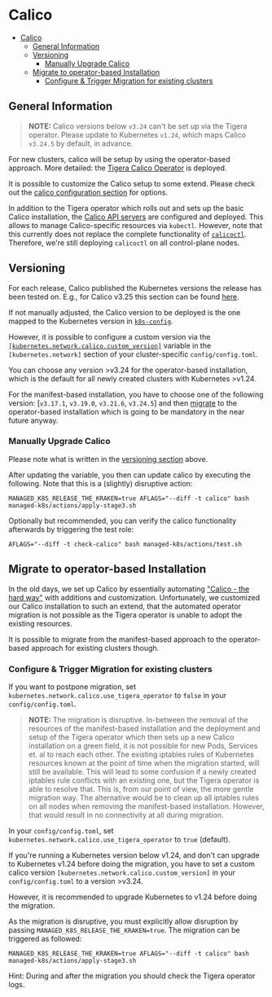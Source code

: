 # Calico

- [Calico](#calico)
  - [General Information](#general-information)
  - [Versioning](#versioning)
    - [Manually Upgrade Calico](#manually-upgrade-calico)
  - [Migrate to operator-based Installation](#migrate-to-operator-based-installation)
    - [Configure \& Trigger Migration for existing clusters](#configure-trigger-migration-for-existing-clusters)

## General Information

> **NOTE:**
> Calico versions below `v3.24` can't be set up via the Tigera operator.
> Please update to Kubernetes `v1.24`, which maps Calico `v3.24.5` by default, in advance.

For new clusters, calico will be setup by using the operator-based approach.
More detailed: the [Tigera Calico Operator](https://docs.tigera.io/calico/3.25/getting-started/kubernetes/quickstart#operator-based-installation) is deployed.

It is possible to customize the Calico setup to some extend.
Please check out the [calico configuration section](../usage/cluster-configuration.md#calico-configuration)
for options.

In addition to the Tigera operator which rolls out and sets up the basic Calico installation,
the [Calico API servers](https://docs.tigera.io/calico/3.25/operations/install-apiserver)
are configured and deployed.
This allows to manage Calico-specific resources via `kubectl`.
However, note that this currently does not replace the complete functionality of
[`calicoctl`](https://github.com/projectcalico/calico/tree/master/calicoctl#calicoctl).
Therefore, we're still deploying `calicoctl` on all control-plane nodes.

## Versioning

For each release, Calico published the Kubernetes versions the release has been tested on.
E.g., for Calico v3.25 this section can be found [here](https://docs.tigera.io/calico/3.25/getting-started/kubernetes/requirements#supported-versions).

If not manually adjusted, the Calico version to be deployed is the one mapped to the Kubernetes
version in [`k8s-config`](https://gitlab.com/yaook/k8s/-/blob/devel/k8s-base/roles/k8s-config/defaults/main.yaml).

However, it is possible to configure a custom version via the
[`[kubernetes.network.calico.custom_version]`](../usage/cluster-configuration.md#network-configuration)
variable in the `[kubernetes.network]` section of your cluster-specific `config/config.toml`.

You can choose any version >v3.24 for the operator-based installation,
which is the default for all newly created clusters with Kubernetes >v1.24.

For the manifest-based installation, you have to choose one of the following version:
[`v3.17.1`, `v3.19.0`, `v3.21.6`, `v3.24.5`]
and then [migrate](#migrate-to-operator-based-installation) to the operator-based installation
which is going to be mandatory in the near future anyway.

### Manually Upgrade Calico

Please note what is written in the [versioning section](#versioning) above.

After updating the variable, you then can update calico by executing the following.
Note that this is a (slightly) disruptive action:

```shell
MANAGED_K8S_RELEASE_THE_KRAKEN=true AFLAGS="--diff -t calico" bash managed-k8s/actions/apply-stage3.sh
```

Optionally but recommended,
you can verify the calico functionality afterwards by triggering the test role:

```
AFLAGS="--diff -t check-calico" bash managed-k8s/actions/test.sh
```

## Migrate to operator-based Installation

In the old days, we set up Calico by essentially automating
["Calico - the hard way"](https://docs.tigera.io/calico/3.25/getting-started/kubernetes/hardway/overview)
with additions and customization.
Unfortunately, we customized our Calico installation to such an extend,
that the automated operator migration is not possible
as the Tigera operator is unable to adopt the existing resources.

It is possible to migrate from the manifest-based approach to the operator-based approach
for existing clusters though.

### Configure & Trigger Migration for existing clusters

If you want to postpone migration,
set `kubernetes.network.calico.use_tigera_operator` to `false`
in your `config/config.toml`.

> **NOTE:**
The migration is disruptive.
In-between the removal of the resources of the manifest-based installation
and the deployment and setup of the Tigera operator
which then sets up a new Calico installation on a green field,
it is not possible for new Pods, Services et. al to reach each other.
The existing iptables rules of Kubernetes resources known at the point of time when the migration started,
will still be available.
This will lead to some confusion if a newly created iptables rule conflicts with an existing one,
but the Tigera operator is able to resolve that.
This is, from our point of view, the more gentle migration way.
The alternative would be to clean up all iptables rules on all nodes
when removing the manifest-based installation.
However, that would result in no connectivity at all during migration.

In your `config/config.toml`, set `kubernetes.network.calico.use_tigera_operator` to `true` (default).

If you're running a Kubernetes version below v1.24,
and don't can upgrade to Kubernetes v1.24 before doing the migration,
you have to set a custom calico version `[kubernetes.network.calico.custom_version]`
in your `config/config.toml`
to a version >v3.24.

However, it is recommended to upgrade Kubernetes to v1.24 before doing the migration.

As the migration is disruptive, you must explicitly allow disruption by passing
`MANAGED_K8S_RELEASE_THE_KRAKEN=true`.
The migration can be triggered as followed:

```shell
MANAGED_K8S_RELEASE_THE_KRAKEN=true AFLAGS="--diff -t calico" bash managed-k8s/actions/apply-stage3.sh
```

Hint: During and after the migration you should check the Tigera operator logs.
